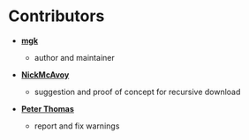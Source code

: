 # Contributors

* **[mgk](https://github.com/mgk)**

	* author and maintainer

* **[NickMcAvoy](https://github.com/NickMcAvoy)**

  * suggestion and proof of concept for recursive download

* **[Peter Thomas](https://github.com/peter-thomas-mgd)**

  * report and fix warnings
